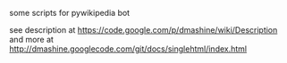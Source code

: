 some scripts for pywikipedia bot

see description at https://code.google.com/p/dmashine/wiki/Description and more at http://dmashine.googlecode.com/git/docs/singlehtml/index.html